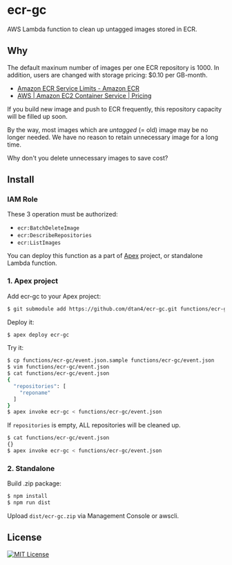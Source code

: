 # ecr-gc

AWS Lambda function to clean up untagged images stored in ECR.

## Why

The default maxinum number of images per one ECR repository is 1000.
In addition, users are changed with storage pricing: $0.10 per GB-month.

- [Amazon ECR Service Limits - Amazon ECR](http://docs.aws.amazon.com/AmazonECR/latest/userguide/service_limits.html)
- [AWS | Amazon EC2 Container Service | Pricing](https://aws.amazon.com/ecr/pricing/)

If you build new image and push to ECR frequently, this repository capacity will be filled up soon.

By the way, most images which are _untagged_ (= old) image may be no longer needed. We have no reason to retain unnecessary image for a long time.

Why don't you delete unnecessary images to save cost?

## Install

### IAM Role

These 3 operation must be authorized:

- `ecr:BatchDeleteImage`
- `ecr:DescribeRepositories`
- `ecr:ListImages`

You can deploy this function as a part of [Apex](http://apex.run/) project, or standalone Lambda function.

### 1. Apex project

Add ecr-gc to your Apex project:

```bash
$ git submodule add https://github.com/dtan4/ecr-gc.git functions/ecr-gc
```

Deploy it:

```bash
$ apex deploy ecr-gc
```

Try it:

```bash
$ cp functions/ecr-gc/event.json.sample functions/ecr-gc/event.json
$ vim functions/ecr-gc/event.json
$ cat functions/ecr-gc/event.json
{
  "repositories": [
    "reponame"
  ]
}
$ apex invoke ecr-gc < functions/ecr-gc/event.json
```

If `repositories` is empty, ALL repositories will be cleaned up.

```bash
$ cat functions/ecr-gc/event.json
{}
$ apex invoke ecr-gc < functions/ecr-gc/event.json
```

### 2. Standalone

Build .zip package:

```bash
$ npm install
$ npm run dist
```

Upload `dist/ecr-gc.zip` via Management Console or awscli.

## License

[![MIT License](http://img.shields.io/badge/license-MIT-blue.svg?style=flat)](LICENSE)
